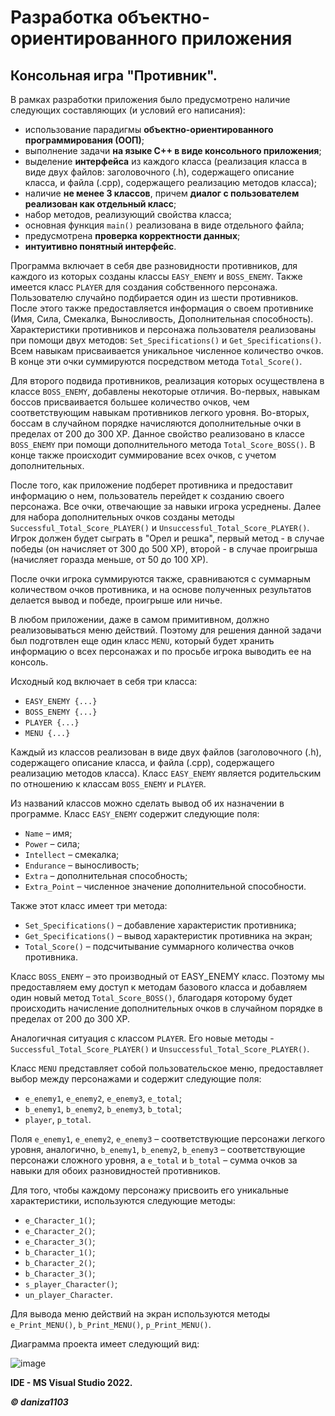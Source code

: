 # Разработка объектно-ориентированного приложения
## Консольная игра "Противник".

В рамках разработки приложения было предусмотрено наличие следующих составляющих (и условий его написания):
- использование парадигмы **объектно-ориентированного программирования (ООП)**;
- выполнение задачи **на языке С++ в виде консольного приложения**;
- выделение **интерфейса** из каждого класса (реализация класса в виде двух файлов: заголовочного (.h), содержащего описание класса, и файла (.срр), содержащего реализацию методов класса);
- наличие **не менее 3 классов**, причем **диалог с пользователем реализован как отдельный класс**;
- набор методов, реализующий свойства класса;
- основная функция `main()` реализована в виде отдельного файла;
- предусмотрена **проверка корректности данных**;
- **интуитивно понятный интерфейс**.

Программа включает в себя две разновидности противников, для каждого из которых созданы классы `EASY_ENEMY` и `BOSS_ENEMY`. Также имеется класс `PLAYER` для создания собственного персонажа. Пользователю случайно подбирается один из шести противников. После этого также предоставляется информация о своем противнике (Имя, Сила, Смекалка, Выносливость, Дополнительная способность). Характеристики противников и персонажа пользователя реализованы при помощи двух методов: `Set_Specifications()` и `Get_Specifications()`. Всем навыкам присваивается уникальное численное количество очков. В конце эти очки суммируются посредством метода `Total_Score()`. 

Для второго подвида противников, реализация которых осуществлена в классе `BOSS_ENEMY`, добавлены некоторые отличия. Во-первых, навыкам боссов присваивается большее количество очков, чем соответствующим навыкам противников легкого уровня. Во-вторых, боссам в случайном порядке начисляются дополнительные очки в пределах от 200 до 300 ХР. Данное свойство реализовано в классе `BOSS_ENEMY` при помощи дополнительного метода `Total_Score_BOSS()`. В конце также происходит суммирование всех очков, с учетом дополнительных.

После того, как приложение подберет противника и предоставит информацию о нем, пользователь перейдет к созданию своего персонажа. Все очки, отвечающие за навыки игрока усреднены. Далее для набора дополнительных очков созданы методы `Successful_Total_Score_PLAYER()` и `Unsuccessful_Total_Score_PLAYER()`. Игрок должен будет сыграть в "Орел и решка", первый метод - в случае победы (он начисляет от 300 до 500 ХР), второй - в случае проигрыша (начисляет горазда меньше, от 50 до 100 ХР).

После очки игрока суммируются также, сравниваются с суммарным количеством очков противника, и на основе полученных результатов делается вывод и победе, проигрыше или ничье. 

В любом приложении, даже в самом примитивном, должно реализовываться меню действий. Поэтому для решения данной задачи был подготвлен еще один класс `MENU`, который будет хранить информацию о всех персонажах и по просьбе игрока выводить ее на консоль.

Исходный код включает в себя три класса:
- `EASY_ENEMY {...}`
- `BOSS_ENEMY {...}`
- `PLAYER {...}`
- `MENU {...}`

Каждый из классов реализован в виде двух файлов (заголовочного (.h), содержащего описание класса, и файла (.срр), содержащего реализацию методов класса). 
Класс `EASY_ENEMY` является родительским по отношению к классам `BOSS_ENEMY` и `PLAYER`.

Из названий классов можно сделать вывод об их назначении в программе. Класс `EASY_ENEMY` содержит следующие поля:
- `Name` – имя; 
- `Power` – сила;
- `Intellect` – смекалка;
- `Endurance` – выносливость;
- `Extra` – дополнительная способность;
- `Extra_Point` – численное значение дополнительной способности. 

Также этот класс имеет три метода:
- `Set_Specifications()` – добавление характеристик противника;
- `Get_Specifications()` – вывод характеристик противника на экран;
- `Total_Score()` – подсчитывание суммарного количества очков противника.

Класс `BOSS_ENEMY` – это производный от EASY_ENEMY класс. Поэтому мы предоставляем ему доступ к методам базового класса и добавляем один новый метод `Total_Score_BOSS()`, благодаря которому будет происходить начисление дополнительных очков в случайном порядке в пределах от 200 до 300 ХР. 

Аналогичная ситуация с классом `PLAYER`. Его новые методы - `Successful_Total_Score_PLAYER()` и `Unsuccessful_Total_Score_PLAYER()`.

Класс `MENU` представляет собой пользовательское меню, предоставляет выбор между персонажами и содержит следующие поля:
- `e_enemy1`, `e_enemy2`, `e_enemy3`, `e_total`;
- `b_enemy1`, `b_enemy2`, `b_enemy3`, `b_total`;
- `player`, `p_total`.

Поля `e_enemy1`, `e_enemy2`, `e_enemy3` – соответствующие персонажи легкого уровня, аналогично, `b_enemy1`, `b_enemy2`, `b_enemy3` – соответствующие персонажи сложного уровня, а `e_total` и `b_total` – сумма очков за навыки для обоих разновидностей противников.

Для того, чтобы каждому персонажу присвоить его уникальные характеристики, используются следующие методы:
- `e_Character_1()`;
- `e_Character_2()`;
- `e_Character_3()`;
- `b_Character_1()`;
- `b_Character_2()`;
- `b_Character_3()`;
- `s_player_Character()`;
- `un_player_Character`.

Для вывода меню действий на экран используются методы `e_Print_MENU()`, `b_Print_MENU()`, `p_Print_MENU()`.

Диаграмма проекта имеет следующий вид:

![image](https://user-images.githubusercontent.com/62215011/199807165-baaaaba2-bc43-4405-bce3-071950715e94.png)

**IDE - MS Visual Studio 2022.**

***© daniza1103***
